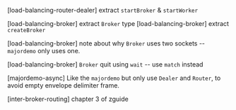 [load-balancing-router-dealer] extract `startBroker` & `startWorker`

[load-balancing-broker] extract `Broker` type
[load-balancing-broker] extract `createBroker`

[load-balancing-broker] note about why `Broker` uses two sockets -- `majordemo` only uses one.

[load-balancing-broker] `Broker` quit using `wait` -- use `match` instead

[majordemo-async] Like the `majordemo` but only use `Dealer` and `Router`,
to avoid empty envelope delimiter frame.

[inter-broker-routing] chapter 3 of zguide
